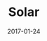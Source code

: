 ---
title: Solar
collection:
  - players

location: "California, US"
orcane: true
steamLink: "https://steamcommunity.com/id/solarDerivative/"
twitterLink: "https://twitter.com/SolarRoA"
twitchLink: "https://www.twitch.tv/solarderivative"

date: 2017-01-24
show: true

thumbnail: solar.png

description: "Solar is an early Rivals player who started from the alpha build. Outside of game, he runs a Discord server for helping coordinate transportation and meet-ups for offline RoA tournaments."
---